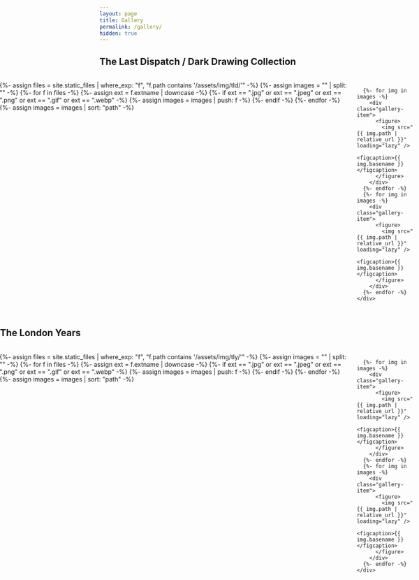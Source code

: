 ```yaml
---
layout: page
title: Gallery
permalink: /gallery/
hidden: true
---
```


<style>
/* Shared gallery CSS from previous example */
.full-bleed { position: relative; left: 50%; right: 50%; margin-left: -50vw; margin-right: -50vw; width: 100vw; }
.gallery-scroll { display: flex; overflow: hidden; padding: 1rem 0; width: 100%; }
.gallery-track { display: flex; gap: 1rem; animation: scroll-left 60s linear infinite; }
.gallery-track:hover { animation-play-state: paused; }
.gallery-item { flex: 0 0 auto; height: 320px; display: flex; flex-direction: column; justify-content: flex-start; align-items: center; }
.gallery-item img { height: 300px; width: auto; object-fit: cover; display: block; }
.gallery-item figcaption { font-size: 0.85rem; opacity: 0.75; margin-top: 0.25rem; text-align: center; line-height: 1.2; }
@keyframes scroll-left { 0% { transform: translateX(0); } 100% { transform: translateX(-100%); } }

  /* Lightbox overlay */
#lightbox {
  position: fixed;
  top: 0; left: 0;
  width: 100%; height: 100%;
  background: rgba(0,0,0,0.85);
  display: none; /* hidden by default */
  align-items: center;
  justify-content: center;
  z-index: 9999;
}

#lightbox img {
  max-width: 90%;
  max-height: 90%;
  border-radius: 12px;
  box-shadow: 0 4px 20px rgba(0,0,0,0.5);
  animation: fadeIn 0.3s ease-in-out;
}

#lightbox:target {
  display: flex;
}

@keyframes fadeIn {
  from { opacity: 0; transform: scale(0.95); }
  to { opacity: 1; transform: scale(1); }
}
</style>

<!-- Row 1: Subfolder tld -->
<h2>The Last Dispatch / Dark Drawing Collection</h2>
<div class="full-bleed">
  <div class="gallery-scroll">
    <div class="gallery-track">
      {%- assign files = site.static_files | where_exp: "f", "f.path contains '/assets/img/tld/'" -%}
      {%- assign images = "" | split: "" -%}
      {%- for f in files -%}
        {%- assign ext = f.extname | downcase -%}
        {%- if ext == ".jpg" or ext == ".jpeg" or ext == ".png" or ext == ".gif" or ext == ".webp" -%}
          {%- assign images = images | push: f -%}
        {%- endif -%}
      {%- endfor -%}
      {%- assign images = images | sort: "path" -%}

      {%- for img in images -%}
        <div class="gallery-item">
          <figure>
            <img src="{{ img.path | relative_url }}" loading="lazy" />
            <figcaption>{{ img.basename }}</figcaption>
          </figure>
        </div>
      {%- endfor -%}
      {%- for img in images -%} 
        <div class="gallery-item">
          <figure>
            <img src="{{ img.path | relative_url }}" loading="lazy" />
            <figcaption>{{ img.basename }}</figcaption>
          </figure>
        </div>
      {%- endfor -%}
    </div>
  </div>
</div>

<!-- Row 2: Subfolder The London Years -->
<h2>The London Years</h2>
<div class="full-bleed">
  <div class="gallery-scroll">
    <div class="gallery-track">
      {%- assign files = site.static_files | where_exp: "f", "f.path contains '/assets/img/tly/'" -%}
      {%- assign images = "" | split: "" -%}
      {%- for f in files -%}
        {%- assign ext = f.extname | downcase -%}
        {%- if ext == ".jpg" or ext == ".jpeg" or ext == ".png" or ext == ".gif" or ext == ".webp" -%}
          {%- assign images = images | push: f -%}
        {%- endif -%}
      {%- endfor -%}
      {%- assign images = images | sort: "path" -%}

      {%- for img in images -%}
        <div class="gallery-item">
          <figure>
            <img src="{{ img.path | relative_url }}" loading="lazy" />
            <figcaption>{{ img.basename }}</figcaption>
          </figure>
        </div>
      {%- endfor -%}
      {%- for img in images -%} 
        <div class="gallery-item">
          <figure>
            <img src="{{ img.path | relative_url }}" loading="lazy" />
            <figcaption>{{ img.basename }}</figcaption>
          </figure>
        </div>
      {%- endfor -%}
    </div>
  </div>
</div>

<!-- Lightbox container -->
<div id="lightbox" onclick="this.style.display='none'">
  <img id="lightbox-img" src="" alt="Large view" />
</div>

<script>
document.addEventListener("DOMContentLoaded", () => {
  const lightbox = document.getElementById("lightbox");
  const lightboxImg = document.getElementById("lightbox-img");

  document.querySelectorAll(".gallery-item img").forEach(img => {
    img.addEventListener("click", () => {
      lightboxImg.src = img.src;
      lightbox.style.display = "flex";
    });
  });

  // Close on ESC
  document.addEventListener("keydown", (e) => {
    if (e.key === "Escape") lightbox.style.display = "none";
  });
});
</script>


